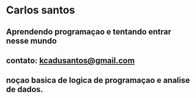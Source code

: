 
# Carlos santos

## Aprendendo programaçao e tentando entrar nesse mundo

## contato: kcadusantos@gmail.com

## noçao basica de logica de programaçao e analise de dados.

